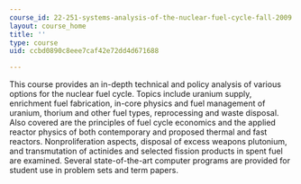 ```yaml
---
course_id: 22-251-systems-analysis-of-the-nuclear-fuel-cycle-fall-2009
layout: course_home
title: ''
type: course
uid: ccbd0890c8eee7caf42e72dd4d671688

---
```

This course provides an in-depth technical and policy analysis of various options for the nuclear fuel cycle. Topics include uranium supply, enrichment fuel fabrication, in-core physics and fuel management of uranium, thorium and other fuel types, reprocessing and waste disposal. Also covered are the principles of fuel cycle economics and the applied reactor physics of both contemporary and proposed thermal and fast reactors. Nonproliferation aspects, disposal of excess weapons plutonium, and transmutation of actinides and selected fission products in spent fuel are examined. Several state-of-the-art computer programs are provided for student use in problem sets and term papers.

